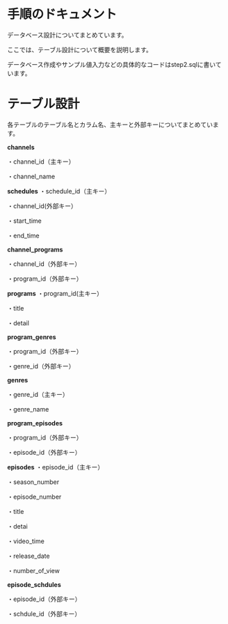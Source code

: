 # 手順のドキュメント
データベース設計についてまとめています。

ここでは、テーブル設計について概要を説明します。

データベース作成やサンプル値入力などの具体的なコードはstep2.sqlに書いています。

# テーブル設計
各テーブルのテーブル名とカラム名、主キーと外部キーについてまとめています。

**channels**

・channel_id（主キー）

・channel_name

**schedules**
・schedule_id（主キー）

・channel_id(外部キー）

・start_time

・end_time

**channel_programs**

・channel_id（外部キー）

・program_id（外部キー）

**programs**
・program_id(主キー）

・title

・detail

**program_genres**

・program_id（外部キー）

・genre_id（外部キー）

**genres**

・genre_id（主キー）

・genre_name

**program_episodes**

・program_id（外部キー）

・episode_id（外部キー）

**episodes**
・episode_id（主キー）

・season_number

・episode_number

・title 

・detai

・video_time

・release_date

・number_of_view

**episode_schdules**

・episode_id（外部キー）

・schdule_id（外部キー）


